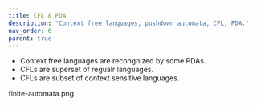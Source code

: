 ```yaml
---
title: CFL & PDA
description: "Context free languages, pushdown automata, CFL, PDA."
nav_order: 6
parent: true
---
```


- Context free languages are recongnized by some PDAs.
- CFLs are superset of regualr languages.
- CFLs are subset of context sensitive languages.

finite-automata.png